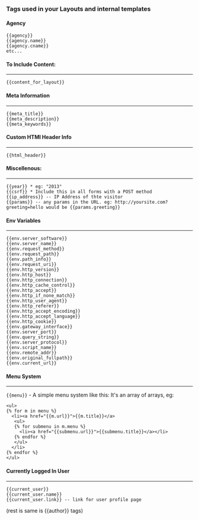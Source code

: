 ### Tags used in your Layouts and internal templates

#### Agency
```
{{agency}}
{{agency.name}}
{{agency.cname}}
etc...
```

#### To Include Content:
-------------------

```
{{content_for_layout}}
```

#### Meta Information
----------------
```
{{meta_title}}
{{meta_description}}
{{meta_keywords}}
```

#### Custom HTMl Header Info
-----------------------
```
{{html_header}}
```

#### Miscellenous:
-------------

```
{{year}} * eg: "2013"
{{csrf}} * Include this in all forms with a POST method
{{ip_address}} -- IP Address of thte visitor
{{params}} -- any params in the URL. eg: http://yoursite.com?greeting=hello would be {{params.greeting}}
```

#### Env Variables
-------------

```
{{env.server_software}}
{{env.server_name}}
{{env.request_method}}
{{env.request_path}}
{{env.path_info}}
{{env.request_uri}}
{{env.http_version}}
{{env.http_host}}
{{env.http_connection}}
{{env.http_cache_control}}
{{env.http_accept}}
{{env.http_if_none_match}}
{{env.http_user_agent}}
{{env.http_referer}}
{{env.http_accept_encoding}}
{{env.http_accept_language}}
{{env.http_cookie}}
{{env.gateway_interface}}
{{env.server_port}}
{{env.query_string}}
{{env.server_protocol}}
{{env.script_name}}
{{env.remote_addr}}
{{env.original_fullpath}}
{{env.current_url}}
```

#### Menu System
-----------
`{{menu}}` - A simple menu system like this: It's an array of arrays, eg:

```
<ul>
{% for m in menu %}
  <li><a href="{{m.url}}">{{m.title}}</a>
   <ul>
   {% for submenu in m.menu %}
     <li><a href="{{submenu.url}}">{{submenu.title}}</a></li>
   {% endfor %}
   </ul>
  </li>
{% endfor %}
</ul>
```

#### Currently Logged In User
------------------------
```
{{current_user}}
{{current_user.name}}
{{current_user.link}} -- link for user profile page
```
(rest is same is {{author}} tags)
